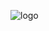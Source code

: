 ![logo](https://www.google.com/url?sa=i&url=https%3A%2F%2Fwww.pngaaa.com%2Fdetail%2F358620&psig=AOvVaw1H4DxsLd0Ddum_vgyNqPoM&ust=1618653013150000&source=images&cd=vfe&ved=0CAIQjRxqFwoTCJCAmMW-gvACFQAAAAAdAAAAABAD)

